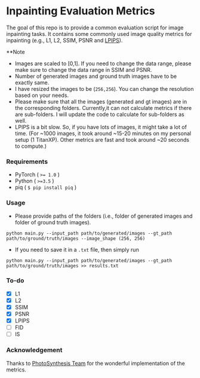 # Inpainting Evaluation Metrics
The goal of this repo is to provide a common evaluation script for image inpainting tasks. It contains some commonly used image quality metrics for inpainting (e.g., L1, L2, SSIM, PSNR and [LPIPS](https://github.com/richzhang/PerceptualSimilarity)). 

**Note
- Images are scaled to [0,1]. If you need to change the data range, please make sure to change the data range in SSIM and PSNR.
- Number of generated images and ground truth images have to be exactly same. 
- I have resized the images to be (`256,256`). You can change the resolution based on your needs.
- Please make sure that all the images (generated and gt images) are in the corresponding folders. Currently,it can not calculate metrics if there are sub-folders. I will update the code to calculate for sub-folders as well. 
- LPIPS is a bit slow. So, if you have lots of images, it might take a lot of time. (For ~1000 images, it took around ~15-20 minutes on my personal setup (1 TitanXP). Other metrics are fast and took around ~20 seconds to compute.)

### Requirements
- PyTorch ( `>= 1.0` )
- Python ( `>=3.5` )
- piq ( `$ pip install piq` )

### Usage

- Please provide paths of the folders (i.e., folder of generated images and folder of ground truth images).

`python main.py --input_path path/to/generated/images --gt_path path/to/ground/truth/images --image_shape (256, 256)`

- If you need to save it in a `.txt` file, then simply run

`python main.py --input_path path/to/generated/images --gt_path path/to/ground/truth/images >> results.txt`

### To-do
- [x] L1
- [x] L2
- [x] SSIM
- [x] PSNR
- [x] LPIPS
- [ ] FID
- [ ] IS

### Acknowledgement
Thanks to [PhotoSynthesis Team](https://github.com/photosynthesis-team/piq) for the wonderful implementation of the metrics.
